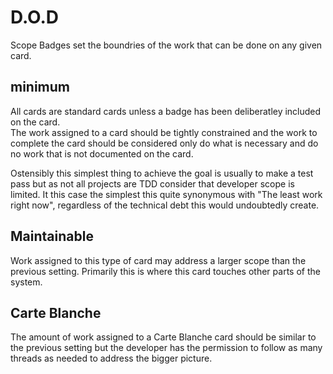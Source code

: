 # D.O.D

Scope Badges set the boundries of the work that can be done on any given card.

## minimum

All cards are standard cards unless a badge has been deliberatley included on the card.  
The work assigned to a card should be tightly constrained and the work to complete the card
 should be considered only do what is necessary and do no work that is not documented on the card.

Ostensibly this simplest thing to achieve the goal is usually to make a test pass but as not all projects are TDD 
consider that developer scope is limited.  It this case the simplest this quite synonymous with 
"The least work right now", regardless of the technical debt this would undoubtedly create.

## Maintainable 

Work assigned to this type of card may address a larger scope than the previous setting.  Primarily this is where this 
card touches other parts of the system.

## Carte Blanche

The amount of work assigned to a Carte Blanche card should be similar to the previous setting but the 
developer has the permission to follow as many threads as needed to address the bigger picture.
